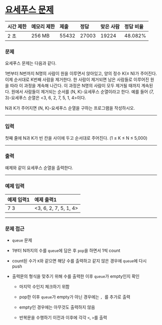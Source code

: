 # [요세푸스 문제](https://www.acmicpc.net/problem/1158)

<div align = center>

| 시간 제한 | 메모리 제한 | 제출  | 정답  | 맞은 사람 | 정답 비율 |
| :-------- | :---------- | :---- | :---- | :-------- | :-------- |
| 2 초      | 256 MB      | 55432 | 27003 | 19224     | 48.082%   |

</div>

### 문제

요세푸스 문제는 다음과 같다.

1번부터 N번까지 N명의 사람이 원을 이루면서 앉아있고, 양의 정수 K(≤ N)가 주어진다. 이제 순서대로 K번째 사람을 제거한다. 한 사람이 제거되면 남은 사람들로 이루어진 원을 따라 이 과정을 계속해 나간다. 이 과정은 N명의 사람이 모두 제거될 때까지 계속된다. 원에서 사람들이 제거되는 순서를 (N, K)-요세푸스 순열이라고 한다. 예를 들어 (7, 3)-요세푸스 순열은 <3, 6, 2, 7, 5, 1, 4>이다.

N과 K가 주어지면 (N, K)-요세푸스 순열을 구하는 프로그램을 작성하시오.

---

### 입력

첫째 줄에 N과 K가 빈 칸을 사이에 두고 순서대로 주어진다. (1 ≤ K ≤ N ≤ 5,000)

---

### 출력

예제와 같이 요세푸스 순열을 출력한다.

---

### 예제 입력

| 예제 입력1 | 예제 출력1            |
| :--------- | :-------------------- |
| 7 3        | <3, 6, 2, 7, 5, 1, 4> |

---

### 문제 접근

  - `queue` 문제
  
  - 1부터 N까지의 수를 `queue`에 담은 후 `pop`을 하면서 1씩 count

  - count된 수가 `K`와 같으면 해당 수를 출력하고 같지 않은 경우에 `queue`에 다시 push

  - 출력문의 형식을 맞추기 위해 수를 출력한 이후 `queue`가 empty인지 확인

    - 마지막 수인지 체크하기 위함

    - pop한 이후 `queue`가 empty가 아닌 경우에는 `, `를 추가로 출력

    - empty인 경우에는 아무것도 출력하지 않음

    - 반복문을 수행하기 이전과 이후에 각각 `<`, `>`를 출력